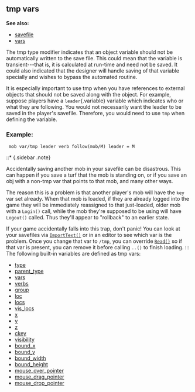 ## tmp vars
**See also:**
*   [savefile](/savefile)
*   [vars](/var)


The tmp type modifier indicates that an object variable should
not be automatically written to the save file. This could mean that the
variable is transient---that is, it is calculated at run-time and need
not be saved. It could also indicated that the designer will handle
saving of that variable specially and wishes to bypass the automated
routine. 

It is especially important to use tmp when you have
references to external objects that should not be saved along with the
object. For example, suppose players have a `leader`{.variable} variable
which indicates who or what they are following. You would not
necessarily want the leader to be saved in the player\'s savefile.
Therefore, you would need to use `tmp` when defining the variable.
### Example:

```
 mob var/tmp leader verb follow(mob/M) leader = M 
```

::* {.sidebar .note}


Accidentally saving another mob in your savefile can be
disastrous. This can happen if you save a turf that the mob is standing
on, or if you save an obj with a non-tmp var that points to that mob,
and many other ways. 

The reason this is a problem is that
another player\'s mob will have the `key` var set already. When that mob
is loaded, if they are already logged into the game they will be
immediately reassigned to that just-loaded, older mob with a `Login()`
call, while the mob they\'re supposed to be using will have `Logout()`
called. Thus they\'ll appear to \"rollback\" to an earlier state.


If your game accidentally falls into this trap, don\'t panic!
You can look at your savefiles via
[`ImportText()`](/savefile/ImportText) or in an editor to see
which var is the problem. Once you change that var to `/tmp`, you can
override [`Read()`](/datum/proc/Read) so if that var is present,
you can remove it before calling `..()` to finish loading.
:::
The following built-in variables are defined as tmp vars:
*   [type](/datum/var/type)
*   [parent_type](/datum/var/parent_type)
*   [vars](/datum/var/vars)
*   [verbs](/atom/var/verbs)
*   [group](/mob/var/group)
*   [loc](/atom/var/loc)
*   [locs](/atom/var/locs)
*   [vis_locs](/atom/var/vis_locs)
*   [x](/atom/var/x)
*   [y](/atom/var/y)
*   [z](/atom/var/z)
*   [ckey](/mob/var/ckey)
*   [visibility](/atom/var/visibility)
*   [bound_x](/atom/movable/var/bound_x)
*   [bound_y](/atom/movable/var/bound_y)
*   [bound_width](/atom/movable/var/bound_width)
*   [bound_height](/atom/movable/var/bound_height)
*   [mouse_over_pointer](/atom/var/mouse_over_pointer)
*   [mouse_drag_pointer](/atom/var/mouse_drag_pointer)
*   [mouse_drop_pointer](/atom/var/mouse_drop_pointer)